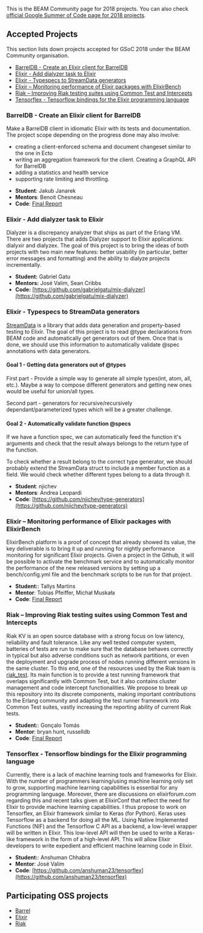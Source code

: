This is the BEAM Community page for 2018 projects. You can also check [official Google Summer of Code page for 2018 projects](https://summerofcode.withgoogle.com/archive/2018/organizations/5082029850886144/).

## Accepted Projects

This section lists down projects accepted for GSoC 2018 under the BEAM Community organisation.

* [BarrelDB - Create an Elixir client for BarrelDB](#barreldb---create-an-elixir-client-for-barreldb)
* [Elixir - Add dialyzer task to Elixir](#elixir---add-dialyzer-task-to-elixir)
* [Elixir - Typespecs to StreamData generators](#elixir---typespecs-to-streamdata-generators)
* [Elixir – Monitoring performance of Elixir packages with ElixirBench](#elixir--monitoring-performance-of-elixir-packages-with-elixirbench)
* [Riak – Improving Riak testing suites using Common Test and Intercepts](#riak--improving-riak-testing-suites-using-common-test-and-intercepts)
* [Tensorflex - Tensorflow bindings for the Elixir programming language](#tensorflex---tensorflow-bindings-for-the-elixir-programming-language)


### BarrelDB - Create an Elixir client for BarrelDB

Make a BarrelDB client in idiomatic Elixir with its tests and documentation. The project scope depending on the progress done may also involve:

- creating a client-enforced schema and document changeset similar to the one in Ecto
- writing an aggregation framework for the client. Creating a GraphQL API for BarrelDB
- adding a statistics and health service
- supporting rate limiting and throttling.


* **Student**: Jakub Janarek
* **Mentors**: Benoit Chesneau
* **Code**: [Final Report](https://docs.google.com/document/d/1FALaT9tAzQueKY67aUU2J_qFb0WV6fIe9Ca4-EbdMFQ/edit?usp=sharing)


### Elixir - Add dialyzer task to Elixir

Dialyzer is a discrepancy analyzer that ships as part of the Erlang VM. There are two projects that adds Dialyzer support to Elixir applications: dialyxir and dialyzex. The goal of this project is to bring the ideas of both projects with two main new features: better usability (in particular, better error messages and formatting) and the ability to dialyze projects incrementally.

* **Student:** Gabriel Gatu
* **Mentors:** José Valim, Sean Cribbs
* **Code:** [https://github.com/gabrielgatu/mix-dialyzer](https://github.com/gabrielgatu/mix-dialyzer)


### Elixir - Typespecs to StreamData generators

[StreamData](https://github.com/whatyouhide/stream_data) is a library that adds data generation and property-based testing to Elixir. The goal of this project is to read @type declarations from BEAM code and automatically get generators out of them. Once that is done, we should use this information to automatically validate @spec annotations with data generators.

#### Goal 1 - Getting data generators out of @types
First part - Provide a simple way to generate all simple types(int, atom, all, etc.). Maybe a way to compose different generators and getting new ones would be useful for union/all types.

Second part - generators for recursive/recursively dependant/parameterized types which will be a greater challenge.

#### Goal 2 - Automatically validate function @specs
If we have a function spec, we can automatically feed the function it's arguments and check that the result always belongs to the return type of the function.

To check whether a result belong to the correct type generator, we should probably extend the StreamData struct to include a member function as a field. We would check whether different types belong to a data through it.

* **Student**: njichev
* **Mentors**: Andrea Leopardi
* **Code**: [https://github.com/njichev/type-generators](https://github.com/njichev/type-generators)


### Elixir – Monitoring performance of Elixir packages with ElixirBench

ElixirBench platform is a proof of concept that already showed its value, the key deliverable is to bring it up and running for nightly performance monitoring for significant Elixir projects. Given a project in the Github, it will be possible to activate the benchmark service and to automatically monitor the performance of the new released versions by setting up a bench/config.yml file and the benchmark scripts to be run for that project.

* **Student:**: Tallys Martins
* **Mentor**: Tobias Pfeiffer, Michał Muskała
* **Code**: [Final Report](https://gist.github.com/tallysmartins/83bbe000cbc385e8b651e650248e8192)


### Riak – Improving Riak testing suites using Common Test and Intercepts

Riak KV is an open source database with a strong focus on low latency, reliability and fault tolerance. Like any well tested computer system, batteries of tests are run to make sure that the database behaves correctly in typical but also adverse conditions such as network partitions, or even the deployment and upgrade process of nodes running different versions in the same cluster. To this end, one of the resources used by the Riak team is [riak_test](https://github.com/basho/riak_test). Its main function is to provide a test running framework that overlaps significantly with Common Test, but it also contains cluster management and code intercept functionalities. We propose to break up this repository into its discrete components, making important contributions to the Erlang community and adapting the test runner framework into Common Test suites, vastly increasing the reporting ability of current Riak tests.

* **Student:**: Gonçalo Tomás
* **Mentor**: bryan hunt, russelldb
* **Code**: [Final Report](https://gist.github.com/goncalotomas/3a821cca8bf07b8a159abba4df72ca89)


### Tensorflex - Tensorflow bindings for the Elixir programming language

Currently, there is a lack of machine learning tools and frameworks for Elixir. With the number of programmers learning/using machine learning only set to grow, supporting machine learning capabilities is essential for any programming language. Moreover, there are discussions on elixirforum.com regarding this and recent talks given at ElixirConf that reflect the need for Elixir to provide machine learning capabilities. I thus propose to work on Tensorflex, an Elixir framework similar to Keras (for Python). Keras uses Tensorflow as a backend for doing all the ML. Using Native Implemented Functions (NIF) and the Tensorflow C API as a backend, a low-level wrapper will be written in Elixir. This low-level API will then be used to write a Keras-like framework in the form of a high-level API. This will allow Elixir developers to write expedient and efficient machine learning code in Elixir.


* **Student:**: Anshuman Chhabra
* **Mentor**: José Valim
* **Code**: [https://github.com/anshuman23/tensorflex](https://github.com/anshuman23/tensorflex)


## Participating OSS projects

* [Barrel](https://barrel-db.org/)
* [Elixir](https://elixir-lang.org/)
* [Riak](https://github.com/basho/riak)
